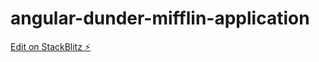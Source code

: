 # angular-dunder-mifflin-application

[Edit on StackBlitz ⚡️](https://stackblitz.com/edit/angular-dunder-mifflin-application)